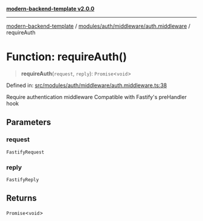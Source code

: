 [**modern-backend-template v2.0.0**](../../../../../README.md)

***

[modern-backend-template](../../../../../modules.md) / [modules/auth/middleware/auth.middleware](../README.md) / requireAuth

# Function: requireAuth()

> **requireAuth**(`request`, `reply`): `Promise`\<`void`\>

Defined in: [src/modules/auth/middleware/auth.middleware.ts:38](https://github.com/maemreyo/saas-4cus-nodejs/blob/1a77de11cd6eaefe66c31c7f5de281673fc25ce5/src/modules/auth/middleware/auth.middleware.ts#L38)

Require authentication middleware
Compatible with Fastify's preHandler hook

## Parameters

### request

`FastifyRequest`

### reply

`FastifyReply`

## Returns

`Promise`\<`void`\>
